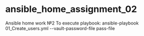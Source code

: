# ansible_home_assignment_02
Ansible home work №2
To execute playbook:
ansible-playbook 01_Create_users.yml --vault-password-file pass-file
